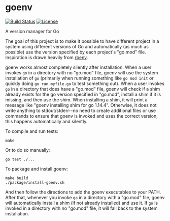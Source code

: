 # goenv

[![Build Status][build-badge]][build]
[![License][license-badge]][license]

A version manager for Go

The goal of this project is to make it possible to have different project in a system using different versions of Go and automatically (as much as possible) use the version specified by each project's "go.mod" file. Inspiration is drawn heavily from [rbenv].

goenv works almost completely silently after installation. When a user invokes `go` in a directory with no "go.mod" file, goenv will use the system installation of `go` (primarily when running something like `go mod init` or quickly doing `go run myfile.go` to test something out). When a user invokes `go` in a directory that does have a "go.mod" file, goenv will check if a shim already exists for the go version specified in "go.mod", install a shim if it is missing, and then use the shim. When installing a shim, it will print a message like "goenv installing shim for go 1.14.4". Otherwise, it does not write anything to stdout/stderr--no need to create additional files or use commands to ensure that goenv is invoked and uses the correct version, this happens automatically and silently.

To compile and run tests:

```
make
```

Or to do so manually:

```
go test ./...
```

To package and install goenv:

```
make build
./package/install-goenv.sh
```

And then follow the directions to add the goenv executables to your PATH. After that, whenever you invoke `go` in a directory with a "go.mod" file, goenv will automatically install a shim (if not already installed) and use it. If `go` is invoked in a directory with no "go.mod" file, it will fall back to the system installation.

[rbenv]: https://github.com/rbenv/rbenv#how-rbenv-hooks-into-your-shell

[build]: https://travis-ci.com/btmorr/goenv
[build-badge]: https://travis-ci.com/btmorr/goenv.svg?branch=edge
[license]: https://github.com/btmorr/goenv/LICENSE
[license-badge]: https://img.shields.io/github/license/btmorr/goenv.svg
